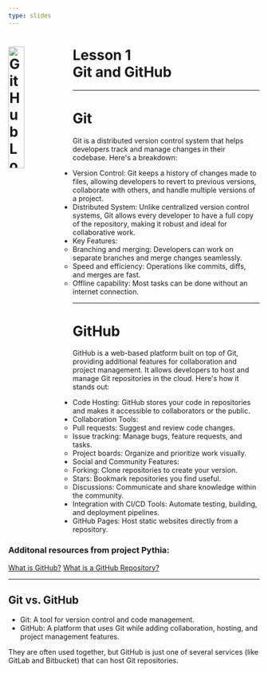 ```yaml
---
type: slides
---
```


<div><h1><img src="https://foundations.projectpythia.org/_images/GitHub-logo.png" alt="GitHub Logo" width=25% align="left"/> Lesson 1<br>Git and GitHub</h1></div>

---
# Git

Git is a distributed version control system that helps developers track and manage changes in their codebase. Here's a breakdown:

* Version Control: Git keeps a history of changes made to files, allowing developers to revert to previous versions, collaborate with others, and handle multiple versions of a project.
* Distributed System: Unlike centralized version control systems, Git allows every developer to have a full copy of the repository, making it robust and ideal for collaborative work.
* Key Features:
  * Branching and merging: Developers can work on separate branches and merge changes seamlessly.
  * Speed and efficiency: Operations like commits, diffs, and merges are fast.
  * Offline capability: Most tasks can be done without an internet connection.


---

# GitHub

GitHub is a web-based platform built on top of Git, providing additional features for collaboration and project management. It allows developers to host and manage Git repositories in the cloud. Here's how it stands out:

* Code Hosting: GitHub stores your code in repositories and makes it accessible to collaborators or the public.
* Collaboration Tools:
  * Pull requests: Suggest and review code changes.
  * Issue tracking: Manage bugs, feature requests, and tasks.
  * Project boards: Organize and prioritize work visually.
* Social and Community Features:
  * Forking: Clone repositories to create your version.
  * Stars: Bookmark repositories you find useful.
  * Discussions: Communicate and share knowledge within the community.
* Integration with CI/CD Tools: Automate testing, building, and deployment pipelines.
* GitHub Pages: Host static websites directly from a repository.

### Additonal resources from project Pythia:
[What is GitHub?](https://foundations.projectpythia.org/foundations/github/what-is-github.html)
[What is a GitHub Repository?](https://foundations.projectpythia.org/foundations/github/github-repos.html)

---

## Git vs. GitHub

* Git: A tool for version control and code management.
* GitHub: A platform that uses Git while adding collaboration, hosting, and project management features.

They are often used together, but GitHub is just one of several services (like GitLab and Bitbucket) that can host Git repositories.

